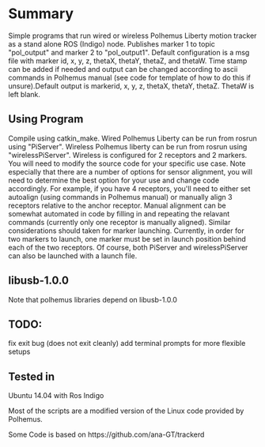 Summary
==============
<p>Simple programs that run wired or wireless Polhemus Liberty motion tracker as a stand alone ROS (Indigo) node. Publishes marker 1 to topic "pol_output" and marker 2 to "pol_output1". Default configuration is a msg file with marker id, x, y, z, thetaX, thetaY, thetaZ, and thetaW. Time stamp can be added if needed and output can be changed according to ascii commands in Polhemus manual (see code for template of how to do this if unsure).Default output is markerid, x, y, z, thetaX, thetaY, thetaZ. ThetaW is left blank. </p>

Using Program
------------
<p>Compile using catkin_make. Wired Polhemus Liberty can be run from rosrun using "PiServer". Wireless Polhemus liberty can be run from rosrun using "wirelessPiServer". Wireless is configured for 2 receptors and 2 markers. You will need to modify the source code for your specific use case. Note especially that there are a number of options for sensor alignment, you will need to determine the best option for your use and change code accordingly. For example, if you have 4 receptors, you'll need to either set autoalign (using commands in Polhemus manual) or manually align 3 receptors relative to the anchor receptor. Manual alignment can be somewhat automated in code by filling in and repeating the relavant commands (currently only one receptor is manually aligned). Similar considerations should taken for marker launching. Currently, in order for two markers to launch, one marker must be set in launch position behind each of the two receptors. Of course, both PiServer and wirelessPiServer can also be launched with a launch file.</p>

libusb-1.0.0
--------------
<p>Note that polhemus libraries depend on libusb-1.0.0</p>

TODO: 
------------------
<p>fix exit bug (does not exit cleanly)
add terminal prompts for more flexible setups</p>

Tested in 
---------------
<p>Ubuntu 14.04 with Ros Indigo</p>


<p>Most of the scripts are a modified version of the Linux code provided by Polhemus. </p>
<p>Some Code is based on https://github.com/ana-GT/trackerd</p>
